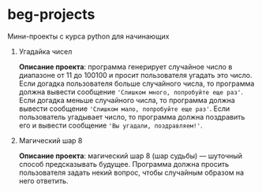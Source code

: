 # beg-projects
Мини-проекты с курса python для начинающих

 1. Угадайка чисел

	**Описание проекта**: программа генерирует случайное число в диапазоне от 11 до 100100 и просит пользователя угадать это число. Если догадка пользователя больше случайного числа, то программа должна вывести сообщение `'Слишком много, попробуйте еще раз'`. Если догадка меньше случайного числа, то программа должна вывести сообщение `'Слишком мало, попробуйте еще раз'`. Если пользователь угадывает число, то программа должна поздравить его и вывести сообщение `'Вы угадали, поздравляем!'`.
	

 2. Магический шар 8

	**Описание проекта**: магический шар 8 (шар судьбы) — шуточный способ предсказывать будущее. Программа должна просить пользователя задать некий вопрос, чтобы случайным образом на него ответить.
